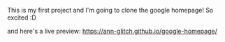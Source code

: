 This is my first project and I'm going to clone the google homepage! So excited :D


and here's a live preview: https://ann-glitch.github.io/google-homepage/
